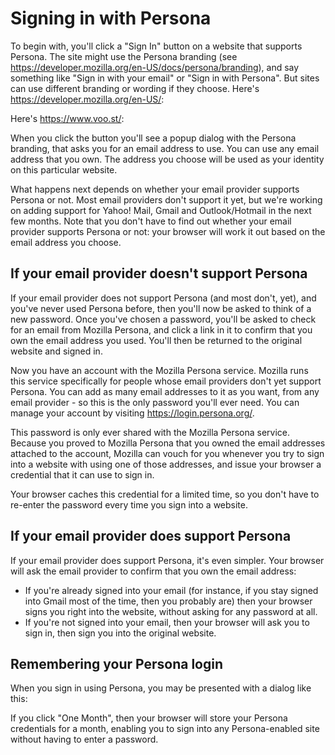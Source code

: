 # Signing in with Persona #

To begin with, you'll click a "Sign In" button on a website that supports Persona. The site might use the Persona branding (see https://developer.mozilla.org/en-US/docs/persona/branding), and say something like "Sign in with your email" or "Sign in with Persona". But sites can use different branding or wording if they choose. Here's https://developer.mozilla.org/en-US/:

<!-- screenshot -->

Here's https://www.voo.st/:

<!-- screenshot -->

When you click the button you'll see a popup dialog with the Persona branding, that asks you for an email address to use. You can use any email address that you own. The address you choose will be used as your identity on this particular website.

What happens next depends on whether your email provider supports Persona or not. Most email providers don't support it yet, but we're working on adding support for Yahoo! Mail, Gmail and Outlook/Hotmail in the next few months. Note that you don't have to find out whether your email provider supports Persona or not: your browser will work it out based on the email address you choose.

## If your email provider doesn't support Persona ##

If your email provider does not support Persona (and most don't, yet), and you've never used Persona before, then you'll now be asked to think of a new password. Once you've chosen a password, you'll be asked to check for an email from Mozilla Persona, and click a link in it to confirm that you own the email address you used. You'll then be returned to the original website and signed in.

Now you have an account with the Mozilla Persona service. Mozilla runs this service specifically for people whose email providers don't yet support Persona. You can add as many email addresses to it as you want, from any email provider - so this is the only password you'll ever need. You can manage your account by visiting https://login.persona.org/.

This password is only ever shared with the Mozilla Persona service. Because you proved to Mozilla Persona that you owned the email addresses attached to the account, Mozilla can vouch for you whenever you try to sign into a website with using one of those addresses, and issue your browser a credential that it can use to sign in.

Your browser caches this credential for a limited time, so you don't have to re-enter the password every time you sign into a website.

## If your email provider does support Persona ##

If your email provider does support Persona, it's even simpler. Your browser will ask the email provider to confirm that you own the email address:

* If you're already signed into your email (for instance, if you stay signed into Gmail most of the time, then you probably are) then your browser signs you right into the website, without asking for any password at all.
* If you're not signed into your email, then your browser will ask you to sign in, then sign you into the original website.

## Remembering your Persona login ##

When you sign in using Persona, you may be presented with a dialog like this:

<!-- screenshot -->

If you click "One Month", then your browser will store your Persona credentials for a month, enabling you to sign into any Persona-enabled site without having to enter a password.